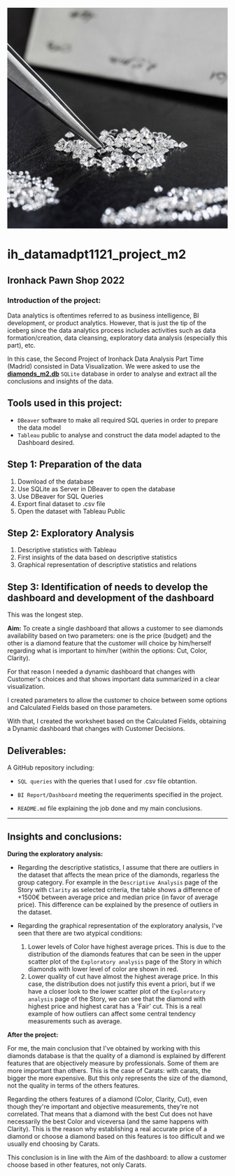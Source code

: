 <p align="left"><img src="./images/Diamonds.jpeg"></p>

# __ih_datamadpt1121_project_m2__
## Ironhack Pawn Shop 2022

### Introduction of the project: 
Data analytics is oftentimes referred to as business intelligence, BI development, or product analytics. However, that is just the tip of the iceberg since the data analytics process includes activities such as data formation/creation, data cleansing, exploratory data analysis (especially this part), etc. 

In this case, the Second Project of Ironhack Data Analysis Part Time (Madrid) consisted in Data Visualization. 
We were asked to use the [__diamonds_m2.db__](https://github.com/ih-datapt-mad/ih_datamadpt1121_project_m2/blob/main/db/diamonds_m2.db) `SQLite` database in order to analyse and extract all the conclusions and insights of the data. 


## **Tools used in this project:** 

- `DBeaver` software to make all required SQL queries in order to prepare the data model
- `Tableau` public to analyse and construct the data model adapted to the Dashboard desired.

## **Step 1: Preparation of the data** 
1. Download of the database
2. Use SQLite as Server in DBeaver to open the database
3. Use DBeaver for SQL Queries
4. Export final dataset to .csv file
5. Open the dataset with Tableau Public

## **Step 2: Exploratory Analysis**
1. Descriptive statistics with Tableau
2. First insights of the data based on descriptive statistics
3. Graphical representation of descriptive statistics and relations

## **Step 3: Identification of needs to develop the dashboard and development of the dashboard** 
This was the longest step. 

__Aim:__ To create a single dashboard that allows a customer to see diamonds availability based on two parameters: one is the price (budget) and the other is a diamond feature that the customer will choice by him/herself regarding what is important to him/her (within the options: Cut, Color, Clarity). 

For that reason I needed a dynamic dashboard that changes with Customer's choices and that shows important data summarized in a clear visualization.

I created parameters to allow the customer to choice between some options and Calculated Fields based on those parameters. 

With that, I created the worksheet based on the Calculated Fields, obtaining a Dynamic dashboard that changes with Customer Decisions. 



## **Deliverables:**

A GitHub repository including:

- `SQL queries` with the queries that I used for .csv file obtantion. 

- `BI Report/Dashboard` meeting the requeriments specified in the project.

- `README.md` file explaining the job done and my main conclusions. 

---

## **Insights and conclusions:**

__During the exploratory analysis:__
* Regarding the descriptive statistics, I assume that there are outliers in the dataset that affects the mean price of the diamonds, regarless the group category. For example in the `Descriptive Analysis` page of the Story with `Clarity` as selected criteria, the table shows a difference of +1500€ between average price and median price (in favor of average price). This difference can be explained by the presence of outliers in the dataset. 

* Regarding the graphical representation of the exploratory analysis, I've seen that there are two atypical conditions: 
    1. Lower levels of Color have highest average prices. This is due to the distribution of the diamonds features that can be seen in the upper scatter plot of the `Exploratory analysis` page of the Story in which diamonds with lower level of color are shown in red. 
    2. Lower quality of cut have almost the highest average price. In this case, the distribution does not justify this event a priori, but if we have a closer look to the lower scatter plot of the `Exploratory analysis` page of the Story, we can see that the diamond with highest price and highest carat has a 'Fair' cut. This is a real example of how outliers can affect some central tendency measurements such as average. 

__After the project:__

For me, the main conclusion that I've obtained by working with this diamonds database is that the quality of a diamond is explained by different features that are objectively measure by professionals. Some of them are more important than others. This is the case of Carats: with carats, the bigger the more expensive. But this only represents the size of the diamond, not the quality in terms of the others features. 

Regarding the others features of a diamond (Color, Clarity, Cut), even though they're important and objective measurements, they're not correlated. That means that a diamond with the best Cut does not have necessarily the best Color and viceversa (and the same happens with Clarity). This is the reason why establishing a real accurate price of a diamond or choose a diamond based on this features is too difficult and we usually end choosing by Carats. 

This conclusion is in line with the Aim of the dashboard: to allow a customer choose based in other features, not only Carats.